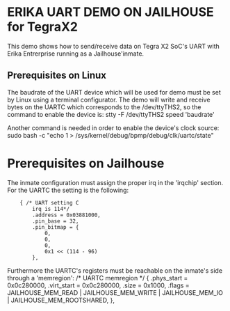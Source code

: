 ERIKA UART DEMO ON JAILHOUSE for TegraX2
========================================

This demo shows how to send/receive data on  Tegra X2 SoC's UART with Erika
 Entrerprise running as a Jailhouse'inmate.

Prerequisites on Linux
----------------------

The baudrate of the UART device which will be used for demo must be set by
Linux using a terminal configurator.
The demo will write and receive bytes on the UARTC which corresponds to the
/dev/ttyTHS2, so the command to enable the device is:
stty -F /dev/ttyTHS2 speed 'baudrate'

Another command is needed in order to enable the device's clock source:
sudo bash -c "echo 1 > /sys/kernel/debug/bpmp/debug/clk/uartc/state"
 

Prerequisites on Jailhouse
==========================
The inmate configuration must assign the proper irq in the 'irqchip' section.
For the UARTC the setting is the following:

		{ /* UART setting C 
			irq is 114*/
			.address = 0x03881000,
			.pin_base = 32,
			.pin_bitmap = {
				0,
				0,
				0,
				0x1 << (114 - 96)
			},

Furthermore the UARTC's registers must be reachable on the inmate's side through
 a 'memregion':
		/* UARTC memregion */ {
			.phys_start = 0x0c280000,
			.virt_start = 0x0c280000,
			.size = 0x1000,
			.flags = JAILHOUSE_MEM_READ | JAILHOUSE_MEM_WRITE
				| JAILHOUSE_MEM_IO | JAILHOUSE_MEM_ROOTSHARED,
		},


